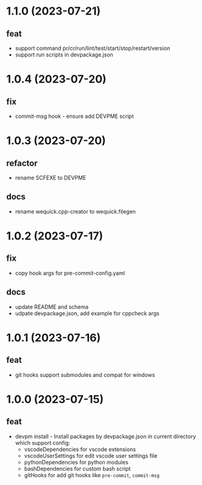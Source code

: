 # 1.1.0 (2023-07-21)
## feat
* support command pr/cr/run/lint/test/start/stop/restart/version
* support run scripts in devpackage.json

# 1.0.4 (2023-07-20)
## fix
* commit-msg hook - ensure add DEVPME script

# 1.0.3 (2023-07-20)
## refactor
* rename SCFEXE to DEVPME
## docs
* rename wequick.cpp-creator to wequick.filegen

# 1.0.2 (2023-07-17)
## fix
* copy hook args for pre-commit-config.yaml
## docs
* update README and schema
* udpate devpackage.json, add example for cppcheck args

# 1.0.1 (2023-07-16)
## feat
* git hooks support submodules and compat for windows


# 1.0.0 (2023-07-15)
## feat
* devpm install - Install packages by devpackage.json in current directory which support config:
  - vscodeDependencies for vscode extensions
  - vscodeUserSettings for edit vscode user settings file
  - pythonDependencies for python modules
  - bashDependencies for custom bash script
  - gitHooks for add git hooks like `pre-commit`, `commit-msg`